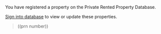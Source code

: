 You have registered a property on the Private Rented Property Database.

[Sign into database](https://www.gov.uk/example) to view or update these properties.


> ((prn number))